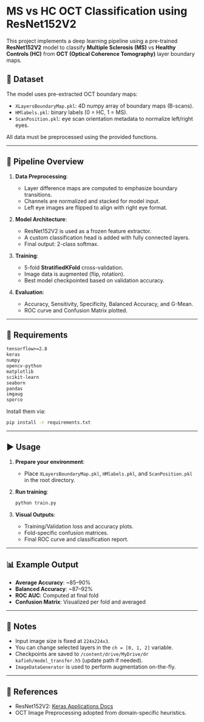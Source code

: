 
# MS vs HC OCT Classification using ResNet152V2

This project implements a deep learning pipeline using a pre-trained **ResNet152V2** model to classify **Multiple Sclerosis (MS)** vs **Healthy Controls (HC)** from **OCT (Optical Coherence Tomography)** layer boundary maps.

## 📁 Dataset

The model uses pre-extracted OCT boundary maps:

- `XLayersBoundaryMap.pkl`: 4D numpy array of boundary maps (B-scans).
- `HMlabels.pkl`: binary labels (0 = HC, 1 = MS).
- `ScanPosition.pkl`: eye scan orientation metadata to normalize left/right eyes.

All data must be preprocessed using the provided functions.

---

## 🧪 Pipeline Overview

1. **Data Preprocessing**:
   - Layer difference maps are computed to emphasize boundary transitions.
   - Channels are normalized and stacked for model input.
   - Left eye images are flipped to align with right eye format.

2. **Model Architecture**:
   - ResNet152V2 is used as a frozen feature extractor.
   - A custom classification head is added with fully connected layers.
   - Final output: 2-class softmax.

3. **Training**:
   - 5-fold **StratifiedKFold** cross-validation.
   - Image data is augmented (flip, rotation).
   - Best model checkpointed based on validation accuracy.

4. **Evaluation**:
   - Accuracy, Sensitivity, Specificity, Balanced Accuracy, and G-Mean.
   - ROC curve and Confusion Matrix plotted.

---

## 🧰 Requirements

```txt
tensorflow>=2.8
keras
numpy
opencv-python
matplotlib
scikit-learn
seaborn
pandas
imgaug
sporco
```

Install them via:

```bash
pip install -r requirements.txt
```

---

## ▶️ Usage

1. **Prepare your environment**:
   - Place `XLayersBoundaryMap.pkl`, `HMlabels.pkl`, and `ScanPosition.pkl` in the root directory.

2. **Run training**:
   ```bash
   python train.py
   ```

3. **Visual Outputs**:
   - Training/Validation loss and accuracy plots.
   - Fold-specific confusion matrices.
   - Final ROC curve and classification report.

---

## 📊 Example Output

- **Average Accuracy**: ~85–90%
- **Balanced Accuracy**: ~87–92%
- **ROC AUC**: Computed at final fold
- **Confusion Matrix**: Visualized per fold and averaged

---

## 📌 Notes

- Input image size is fixed at `224x224x3`.
- You can change selected layers in the `ch = [0, 1, 2]` variable.
- Checkpoints are saved to `/content/drive/MyDrive/dr kafieh/model_transfer.h5` (update path if needed).
- `ImageDataGenerator` is used to perform augmentation on-the-fly.

---

## 📎 References

- ResNet152V2: [Keras Applications Docs](https://keras.io/api/applications/resnet/#resnet152v2-function)
- OCT Image Preprocessing adopted from domain-specific heuristics.

